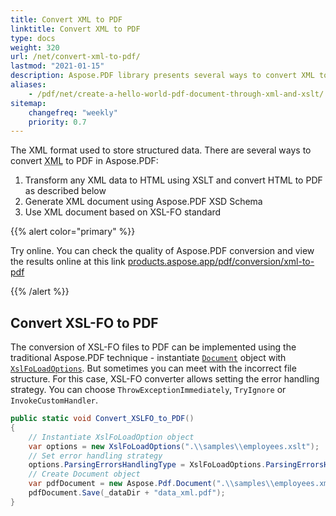 ```yaml
---
title: Convert XML to PDF
linktitle: Convert XML to PDF
type: docs
weight: 320
url: /net/convert-xml-to-pdf/
lastmod: "2021-01-15"
description: Aspose.PDF library presents several ways to convert XML to PDF. You can use the XslFoLoadOptions or do this with an incorrect file structure.
aliases:
    - /pdf/net/create-a-hello-world-pdf-document-through-xml-and-xslt/
sitemap:
    changefreq: "weekly"
    priority: 0.7
---
```


The XML format used to store structured data. There are several ways to convert <abbr title="Extensible Markup Language">XML</abbr> to PDF in Aspose.PDF:

1. Transform any XML data to HTML using XSLT and convert HTML to PDF as described below
1. Generate XML document using Aspose.PDF XSD Schema
1. Use XML document based on XSL-FO standard

{{% alert color="primary" %}}

Try online. You can check the quality of Aspose.PDF conversion and view the results online at this link [products.aspose.app/pdf/conversion/xml-to-pdf](https://products.aspose.app/pdf/conversion/xml-to-pdf)

{{% /alert %}}

## Convert XSL-FO to PDF

The conversion of XSL-FO files to PDF can be implemented using the traditional Aspose.PDF technique - instantiate [`Document`](https://apireference.aspose.com/page/net/aspose.page/document) object with [`XslFoLoadOptions`](https://apireference.aspose.com/pdf/cpp/class/aspose.pdf.xsl_fo_load_options). But sometimes you can meet with the incorrect file structure. For this case, XSL-FO converter allows setting the error handling strategy. You can choose `ThrowExceptionImmediately`, `TryIgnore` or `InvokeCustomHandler`.

```csharp
public static void Convert_XSLFO_to_PDF()
{
    // Instantiate XslFoLoadOption object
    var options = new XslFoLoadOptions(".\\samples\\employees.xslt");
    // Set error handling strategy
    options.ParsingErrorsHandlingType = XslFoLoadOptions.ParsingErrorsHandlingTypes.ThrowExceptionImmediately;
    // Create Document object
    var pdfDocument = new Aspose.Pdf.Document(".\\samples\\employees.xml", options);
    pdfDocument.Save(_dataDir + "data_xml.pdf");
}
```

